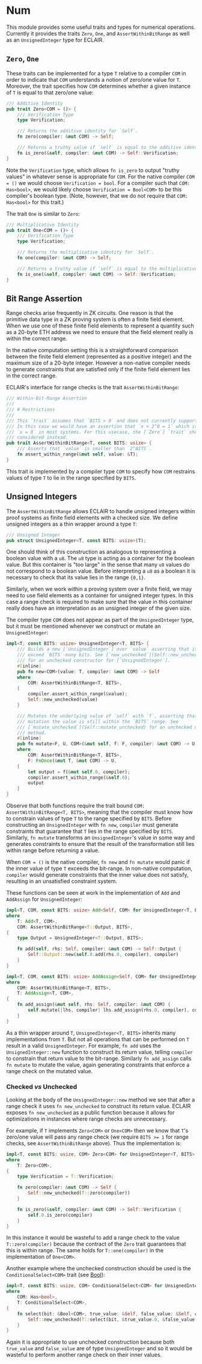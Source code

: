 # Num
This module provides some useful traits and types for numerical operations. Currently it provides the traits `Zero`, `One`, and `AssertWithinBitRange` as well as an `UnsignedInteger` type for ECLAIR.

## `Zero`, `One`
These traits can be implemented for a type `T` relative to a compiler `COM` in order to indicate that `COM` understands a notion of zero/one value for `T`. Moreover, the trait specifies how `COM` determines whether a given instance of `T` is equal to that zero/one value:
```rust
/// Additive Identity
pub trait Zero<COM = ()> {
    /// Verification Type
    type Verification;

    /// Returns the additive identity for `Self`.
    fn zero(compiler: &mut COM) -> Self;

    /// Returns a truthy value if `self` is equal to the additive identity.
    fn is_zero(&self, compiler: &mut COM) -> Self::Verification;
}
```
Note the `Verification` type, which allows `fn is_zero` to output "truthy values" in whatever sense is appropriate for `COM`. For the native compiler `COM = ()` we would choose `Verification = bool`. For a compiler such that `COM: Has<bool>`, we would likely choose `Verification = Bool<COM>` to be this compiler's boolean type. (Note, however, that we do not require that `COM: Has<bool>` for this trait.)

The trait `One` is similar to `Zero`:
```rust
/// Multiplicative Identity
pub trait One<COM = ()> {
    /// Verification Type
    type Verification;

    /// Returns the multiplicative identity for `Self`.
    fn one(compiler: &mut COM) -> Self;

    /// Returns a truthy value if `self` is equal to the multiplicative identity.
    fn is_one(&self, compiler: &mut COM) -> Self::Verification;
}
```

## Bit Range Assertion
Range checks arise frequently in ZK circuits. One reason is that the primitive data type in a ZK proving system is often a finite field element. When we use one of these finite field elements to represent a quantity such as a 20-byte ETH address we need to ensure that the field element really is within the correct range.

In the native computation setting this is a straightforward comparison between the finite field element (represented as a positive integer) and the maximum size of a 20-byte integer. However a non-native compiler needs to generate constraints that are satisfied only if the finite field element lies in the correct range.

ECLAIR's interface for range checks is the trait `AssertWithinBitRange`:
```rust
/// Within-Bit-Range Assertion
///
/// # Restrictions
///
/// This `trait` assumes that `BITS > 0` and does not currently support `BITS = 0`. 
/// In this case we would have an assertion that `x < 2^0 = 1` which is just that 
/// `x = 0` in most systems. For this usecase, the [`Zero`] `trait` should be 
/// considered instead.
pub trait AssertWithinBitRange<T, const BITS: usize> {
    /// Asserts that `value` is smaller than `2^BITS`.
    fn assert_within_range(&mut self, value: &T);
}
```
This trait is implemented by a compiler type `COM` to specify how `COM` restrains values of type `T` to lie in the range specified by `BITS`.

## Unsigned Integers
The `AssertWithinBitRange` allows ECLAIR to handle unsigned integers within proof systems as finite field elements with a checked size. We define unsigned integers as a thin wrapper around a type `T`:
```rust
/// Unsigned Integer
pub struct UnsignedInteger<T, const BITS: usize>(T);
```
One should think of this construction as analogous to representing a boolean value with a `u8`. The `u8` type is acting as a container for the boolean value. But this container is "too large" in the sense that many `u8` values do not correspond to a boolean value. Before interpreting a `u8` as a boolean it is necessary to check that its value lies in the range `{0,1}`.

Similarly, when we work within a proving system over a finite field, we may need to use field elements as a container for unsigned integer types. In this case a range check is required to make sure that the value in this container really does have an interpretation as an unsigned integer of the given size.

The compiler type `COM` does not appear as part of the `UnsignedInteger` type, but it must be mentioned whenever we construct or mutate an `UnsignedInteger`:
```rust
impl<T, const BITS: usize> UnsignedInteger<T, BITS> {
    /// Builds a new [`UnsignedInteger`] over `value` asserting that it does not
    /// exceed `BITS`-many bits. See [`new_unchecked`](Self::new_unchecked) 
    /// for an unchecked constructor for [`UnsignedInteger`].
    #[inline]
    pub fn new<COM>(value: T, compiler: &mut COM) -> Self
    where
        COM: AssertWithinBitRange<T, BITS>,
    {
        compiler.assert_within_range(&value);
        Self::new_unchecked(value)
    }

    /// Mutates the underlying value of `self` with `f`, asserting that after
    /// mutation the value is still within the `BITS` range. See 
    /// [`mutate_unchecked`](Self::mutate_unchecked) for an unchecked mutation 
    /// method.
    #[inline]
    pub fn mutate<F, U, COM>(&mut self, f: F, compiler: &mut COM) -> U
    where
        COM: AssertWithinBitRange<T, BITS>,
        F: FnOnce(&mut T, &mut COM) -> U,
    {
        let output = f(&mut self.0, compiler);
        compiler.assert_within_range(&self.0);
        output
    }
}
```
Observe that both functions require the trait bound `COM: AssertWithinBitRange<T, BITS>`, meaning that the compiler must know how to constrain values of type `T` to the range specified by `BITS`. Before constructing an `UnsignedInteger` with `fn new`, `compiler` must generate constraints that guarantee that `T` lies in the range specified by `BITS`. Similarly, `fn mutate` transforms an `UnsignedInteger`'s value in some way and generates constraints to ensure that the result of the transformation still lies within range before returning a value.

When `COM = ()` is the native compiler, `fn new` and `fn mutate` would panic if the inner value of type `T` exceeds the bit-range. In non-native computation, `compiler` would generate constraints that the inner value does not satisfy, resulting in an unsatisfied constraint system.

These functions can be seen at work in the implementation of `Add` and `AddAssign` for `UnsignedInteger`:
```rust
impl<T, COM, const BITS: usize> Add<Self, COM> for UnsignedInteger<T, BITS>
where
    T: Add<T, COM>,
    COM: AssertWithinBitRange<T::Output, BITS>,
{
    type Output = UnsignedInteger<T::Output, BITS>;

    fn add(self, rhs: Self, compiler: &mut COM) -> Self::Output {
        Self::Output::new(self.0.add(rhs.0, compiler), compiler)
    }
}

impl<T, COM, const BITS: usize> AddAssign<Self, COM> for UnsignedInteger<T, BITS>
where
    COM: AssertWithinBitRange<T, BITS>,
    T: AddAssign<T, COM>,
{
    fn add_assign(&mut self, rhs: Self, compiler: &mut COM) {
        self.mutate(|lhs, compiler| lhs.add_assign(rhs.0, compiler), compiler);
    }
}
```
As a thin wrapper around `T`, `UnsignedInteger<T, BITS>` inherits many implementations from `T`. But not all operations that can be performed on `T` result in a valid `UnsignedInteger`. For example, `fn add` uses the `UnsignedInteger::new` function to construct its return value, telling `compiler` to constrain that return value to the bit-range. Similarly `fn add_assign` calls `fn mutate` to mutate the value, again generating constraints that enforce a range check on the mutated value.

### Checked *vs* Unchecked
Looking at the body of the `UnsignedInteger::new` method we see that after a range check it uses `fn new_unchecked` to construct its return value. ECLAIR exposes `fn new_unchecked` as a public function because it allows for optimizations in instances where range checks are unnecessary. 

For example, if `T` implements `Zero<COM>` or `One<COM>` then we know that `T`'s zero/one value will pass any range check (we require `BITS >= 1` for range checks, see `AssertWithinBitRange` above). Thus the implementation is:
```rust
impl<T, const BITS: usize, COM> Zero<COM> for UnsignedInteger<T, BITS>
where
    T: Zero<COM>,
{
    type Verification = T::Verification;

    fn zero(compiler: &mut COM) -> Self {
        Self::new_unchecked(T::zero(compiler))
    }

    fn is_zero(&self, compiler: &mut COM) -> Self::Verification {
        self.0.is_zero(compiler)
    }
}
```
In this instance it would be wasteful to add a range check to the value `T::zero(compiler)` because the contract of the `Zero` trait guarantees that this is within range. The same holds for `T::one(compiler)` in the implementation of `One<COM>`.

Another example where the unchecked construction should be used is the `ConditionalSelect<COM>` trait (see [Bool](./bool.md)): 
```rust
impl<T, const BITS: usize, COM> ConditionalSelect<COM> for UnsignedInteger<T, BITS>
where
    COM: Has<bool>,
    T: ConditionalSelect<COM>,
{
    fn select(bit: &Bool<COM>, true_value: &Self, false_value: &Self, compiler: &mut COM) -> Self {
        Self::new_unchecked(T::select(bit, &true_value.0, &false_value.0, compiler))
    }
}
```
Again it is appropriate to use unchecked construction because both `true_value` and `false_value` are of type `UnsignedInteger` and so it would be wasteful to perform another range check on their inner values.